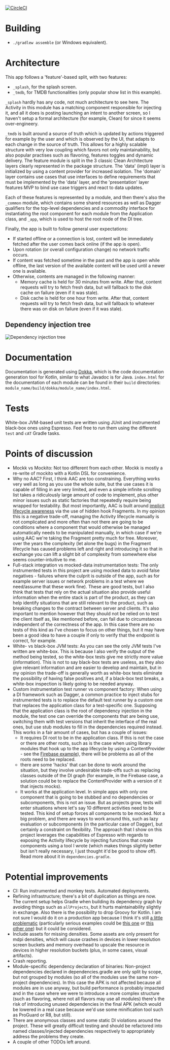 [![CircleCI](https://circleci.com/gh/stoyicker/ivv.svg?style=svg&circle-token=a93f0b6033d7f45400ccdc85011af61352da6521)](https://circleci.com/gh/stoyicker/ivv)

# Building
* `./gradlew assemble` (or Windows equivalent).

# Architecture
This app follows a 'feature'-based split, with two features:
* `_splash`, for the splash screen.
* `_tmdb`, for TMDB functionalities (only popular show list in this example).

`_splash` hardly has any code, not much architecture to see here. The Activity in this module has a
matching component responsible for injecting it, and all it does is posting launching an intent to 
another screen, so I haven't setup a formal architecture (for example, Clean) for since it seems 
over-engineery.

`_tmdb` is built around a source of truth which is updated by actions triggered for example by the 
user and which is observed by the UI, that adapts to each change in the source of truth. This allows 
for a highly scalable structure with very low coupling which favors not only maintainability, 
but also popular practises such as flavoring, features toggles and dynamic delivery.
The feature module is split in the 3 classic Clean Architecture layers clearly represented in the 
package structure. The 'data' (impl) layer is initialized by using a content provider for increased
isolation. The 'domain' layer contains use cases that use interfaces to define requirements that 
must be implemented by the 'data' layer, and the 'presentation' layer features MVP to bind use case 
triggers and react to data updates.

Each of these features is represented by a module, and then there's also the `_common` module, which 
contains some shared resources as well as Dagger qualifiers for the top-level dependencies and a 
commodity interface for instantiating the root component for each module from the Application class,
and `_app`, which is used to host the root node of the DI tree.

Finally, the app is built to follow general user expectations: 
* If started offline or a connection is lost, content will be immediately fetched after the user 
comes back online (if the app is open).
* Upon rotation (or overall configuration change) no network traffic occurs.
* If content was fetched sometime in the past and the app is open while offline, the last version of
the available content will be used until a newer one is available. 
* Otherwise, contents are managed in the following manner:
    * Memory cache is held for 30 minutes from write. After that, content requests will try to fetch
    fresh data, but will fallback to the disk cache on failure (even if it was stale).
    * Disk cache is held for one hour from write. After that, content requests will try to fetch 
    fresh data, but will fallback to whatever there was on disk on failure (even if it was stale).
    
## Dependency injection tree

![Dependency injection tree](http://www.plantuml.com/plantuml/svg/7Smn4W8n20NGtbFe1K9ljLU9X74P2Tc1pphUNiVgTMzBz41DkzpKsMf8XLrtuCWxKVHtUohsUbHAy7A8e_6Qb5WVvPS4wNdIx0a96jeEw_xlDl7nymi0)

# Documentation
Documentation is generated using [Dokka](https://github.com/Kotlin/dokka), which is the
code documentation generation tool for Kotlin, similar to what Javadoc is for Java.
`index.html` for the documentation of each module can be found in their `build` directories:
`module_name/build/dokka/module_name/index.html`.

# Tests
White-box JVM-based unit tests are written using JUnit and instrumented black-box ones using 
Espresso. Feel free to run them using the different `test` and `cAT` Gradle tasks.

# Points of discussion
* Mockk vs Mockito: Not too different from each other. Mockk is mostly a re-write of mockito with a
Kotlin DSL for convenience.
* Why no AAC? First, I think AAC are too constraining. Everything works very well as long as you use
the whole suite, but the use cases it is capable of filling in are very limited, and even a simple
infinite scrolling list takes a ridiculously large amount of code to implement, plus other minor 
issues such as static factories that repeatedly require being wrapped for testability. But most 
importantly, AAC is built around [implicit lifecycle awareness](https://developer.android.com/reference/androidx/lifecycle/LifecycleOwner.html)
via the use of hidden hook Fragments. In my opinion this is a negative trade-off, managing the
Activity lifecycle manually is not complicated and more often than not there are going to be 
conditions where a component that would otherwise be managed automatically needs to be manipulated 
manually, in which case if we're using AAC we're taking the Fragment pretty much for free. Moreover,
over the years the complexity (let alone the bugs) in the Fragment lifecycle has caused problems 
left and right and introducing it so that in exchange you can lift a slight bit of complexity from 
somewhere else seems counter-intuitive to me.
* Full-stack integration vs mocked-data instrumentation tests: The only instrumented tests in this 
project are using mocked data to avoid false negatives - failures where the culprit is outside of 
the app, such as for example server issues or network problems in a test where we need/assume that 
these work fine). These are good tests, but I also think that tests that rely on the actual 
situation also provide useful information when the entire stack is part of the product, as they can 
help identify situations that are still relevant to the product, such as breaking changes to the 
contract between server and clients. It's also important to mention however that they should not be 
relied on to test the client itself as, like mentioned before, can fail due to circumstances 
independent of the correctness of the app.
In this case there are no tests of this kind as I've chosen to focus on other things, but it may
have been a good idea to have a couple if only to verify that the endpoint is correct, for example.
* White- vs black-box JVM tests: As you can see the only JVM tests I've written are white-box. This
is because I also verify the output of the method being tested, so the white-box tests give me 
strictly more value (information). This is not to say black-box tests are useless, as they also
give relevant information and are easier to develop and maintain, but in my opinion the trade-off is
generally worth as white-box tests eliminate the possibility of having false positives and, if a 
black-box test breaks, a white-box inspection is likely going to be needed anyway.
* Custom instrumentation test runner vs component factory: When using a DI framework such as Dagger,
a common practice to inject stubs for instrumented tests is to replace the default test runner by a 
custom one that replaces the application class for a test-specific one. Supposing that the 
application class is the root of dependency injection in the module, the test one can override the 
components that are being use, switching them with test versions that inherit the interface of the 
real ones, but use stub modules to fill in the dependencies required instead. This works in a fair
amount of cases, but has a couple of issues:
    * It requires DI root to be in the application class. If this is not the case or there are other
    roots, such as is the case when using library modules that hook up to the app lifecycle by using
    a ContentProvider - see the [Firebase example](https://firebase.googleblog.com/2016/12/how-does-firebase-initialize-on-android.html)),
    there will be problems as all of the roots need to be replaced.
    - there are some 'hacks' that can be done to work around the situation, but they involve 
    undesirable trade-offs such as replacing classes outside of the DI graph (for example, in the
    Firebase case, a solution could be to replace the ContentProvider with a version of it that 
    injects mocks).
    * It works at the application level. In simple apps with only one component that is going to be
    stubbed and no dependencies or subcomponents, this is not an issue. But as projects grow, tests
    will enter situations where let's say 10 different activities need to be tested. This kind of 
    setup forces all components to be mocked. Not a big problem, and there are ways to work around 
    this, such as lazy evaluation or subcomponents (in the particular case of Dagger), but certainly
    a constraint on flexibility.
The approach that I show on this project leverages the capabilities of Espresso with regards to 
exposing the Activity lifecycle by injecting functions that create components using a tool I wrote 
(which makes things slightly better but isn't really necessary, I just thought it'd be good to show
off). Read more about it in `dependencies.gradle`.

# Potential improvements
* CI: Run instrumented and monkey tests. Automated deployments.
* Refining infrastructure; there's a bit of duplication as things are now. The current setup helps 
Gradle when building its dependency graph by avoiding things such as `allProjects`, but it hurts 
maintainability slightly in exchange. Also there is the possibility to drop Groovy for Kotlin. I am 
not sure I would do it on a production app because I think it's still [a little problematic](https://youtrack.jetbrains.com/issues?q=-Resolved%20build.gradle.kts%20sort%20by:%20Priority%20asc) 
(particularly serious examples could be [this one](https://youtrack.jetbrains.com/issue/KT-11978) 
or [this other one](https://youtrack.jetbrains.com/issue/KT-26983)) but it could be considered.
* Include assets for missing densities. Some assets are only present for mdpi densities, which will 
cause crashes in devices in lower resolution screen buckets and memory overhead to upscale the 
resource in devices in higher resolution buckets (plus, in some cases, visual artifacts).
* Crash reporting.
* Module-specific dependency declaration of binaries: Non-project dependencies declared in 
dependencies.gradle are only split by scope, but not grouped by modules (so all of the modules use 
the same non-project dependencies). In this case the APK is not affected because all modules are in
use anyway, but build performance is probably impacted and in the case where we were to introduce a
more complex structure (such as flavoring, where not all flavors may use all modules) there's the
risk of introducing unused dependencies in the final APK (which would be lowered in a real case
because we'd use some minification tool such as ProGuard or R8, but still).
* There are anonymous classes and some static DI violations around the project. These will greatly 
difficult testing and should be refactored into named classes/injected dependencies respectively to
appropriately address the problems they create.
* A couple of other TODOs left around.
